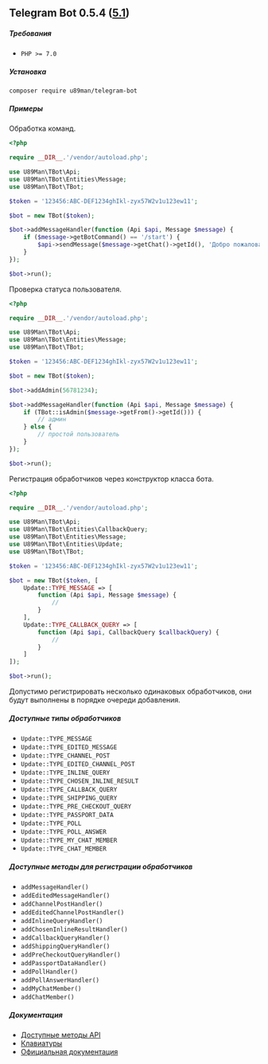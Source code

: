 ## Telegram Bot 0.5.4 ([5.1](https://core.telegram.org/bots/api#march-9-2021))

##### Требования

+ `PHP >= 7.0`


##### Установка

```
composer require u89man/telegram-bot
```


##### Примеры

Обработка команд.

```php
<?php

require __DIR__.'/vendor/autoload.php';

use U89Man\TBot\Api;
use U89Man\TBot\Entities\Message;
use U89Man\TBot\TBot;

$token = '123456:ABC-DEF1234ghIkl-zyx57W2v1u123ew11';

$bot = new TBot($token);

$bot->addMessageHandler(function (Api $api, Message $message) {
    if ($message->getBotCommand() == '/start') {
        $api->sendMessage($message->getChat()->getId(), 'Добро пожаловать!');
    }
});

$bot->run();
```

Проверка статуса пользователя.

```php
<?php

require __DIR__.'/vendor/autoload.php';

use U89Man\TBot\Api;
use U89Man\TBot\Entities\Message;
use U89Man\TBot\TBot;

$token = '123456:ABC-DEF1234ghIkl-zyx57W2v1u123ew11';

$bot = new TBot($token);

$bot->addAdmin(56781234);

$bot->addMessageHandler(function (Api $api, Message $message) {
    if (TBot::isAdmin($message->getFrom()->getId())) {
        // админ
    } else {
        // простой пользователь
    }
});

$bot->run();
```

Регистрация обработчиков через конструктор класса бота.

```php
<?php

require __DIR__.'/vendor/autoload.php';

use U89Man\TBot\Api;
use U89Man\TBot\Entities\CallbackQuery;
use U89Man\TBot\Entities\Message;
use U89Man\TBot\Entities\Update;
use U89Man\TBot\TBot;

$token = '123456:ABC-DEF1234ghIkl-zyx57W2v1u123ew11';

$bot = new TBot($token, [
    Update::TYPE_MESSAGE => [
        function (Api $api, Message $message) {
            // 
        }
    ],
    Update::TYPE_CALLBACK_QUERY => [
        function (Api $api, CallbackQuery $callbackQuery) {
            // 
        }
    ]
]);

$bot->run();
```

Допустимо регистрировать несколько одинаковых обработчиков, они будут выполнены в порядке очереди добавления.


##### Доступные типы обработчиков

+ `Update::TYPE_MESSAGE`
+ `Update::TYPE_EDITED_MESSAGE`
+ `Update::TYPE_CHANNEL_POST`
+ `Update::TYPE_EDITED_CHANNEL_POST`
+ `Update::TYPE_INLINE_QUERY`
+ `Update::TYPE_CHOSEN_INLINE_RESULT`
+ `Update::TYPE_CALLBACK_QUERY`
+ `Update::TYPE_SHIPPING_QUERY`
+ `Update::TYPE_PRE_CHECKOUT_QUERY`
+ `Update::TYPE_PASSPORT_DATA`
+ `Update::TYPE_POLL`
+ `Update::TYPE_POLL_ANSWER`
+ `Update::TYPE_MY_CHAT_MEMBER`
+ `Update::TYPE_CHAT_MEMBER`



##### Доступные методы для регистрации обработчиков

+ `addMessageHandler()`
+ `addEditedMessageHandler()`
+ `addChannelPostHandler()`
+ `addEditedChannelPostHandler()`
+ `addInlineQueryHandler()`
+ `addChosenInlineResultHandler()`
+ `addCallbackQueryHandler()`
+ `addShippingQueryHandler()`
+ `addPreCheckoutQueryHandler()`
+ `addPassportDataHandler()`
+ `addPollHandler()`
+ `addPollAnswerHandler()`
+ `addMyChatMember()`
+ `addChatMember()`


##### Документация

+ [Доступные методы API](docs/Api.md)
+ [Клавиатуры](docs/Keyboards.md)
+ [Официальная документация](https://core.telegram.org/bots/api)
